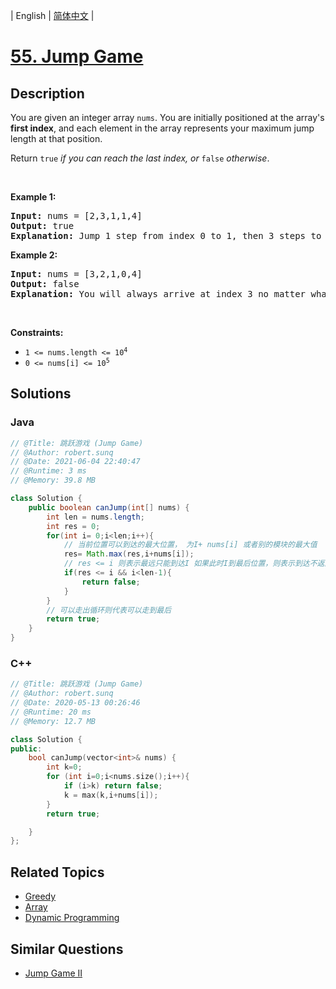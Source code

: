 
| English | [简体中文](README.md) |

# [55. Jump Game](https://leetcode.cn//problems/jump-game/)

## Description

<p>You are given an integer array <code>nums</code>. You are initially positioned at the array&#39;s <strong>first index</strong>, and each element in the array represents your maximum jump length at that position.</p>

<p>Return <code>true</code><em> if you can reach the last index, or </em><code>false</code><em> otherwise</em>.</p>

<p>&nbsp;</p>
<p><strong class="example">Example 1:</strong></p>

<pre>
<strong>Input:</strong> nums = [2,3,1,1,4]
<strong>Output:</strong> true
<strong>Explanation:</strong> Jump 1 step from index 0 to 1, then 3 steps to the last index.
</pre>

<p><strong class="example">Example 2:</strong></p>

<pre>
<strong>Input:</strong> nums = [3,2,1,0,4]
<strong>Output:</strong> false
<strong>Explanation:</strong> You will always arrive at index 3 no matter what. Its maximum jump length is 0, which makes it impossible to reach the last index.
</pre>

<p>&nbsp;</p>
<p><strong>Constraints:</strong></p>

<ul>
	<li><code>1 &lt;= nums.length &lt;= 10<sup>4</sup></code></li>
	<li><code>0 &lt;= nums[i] &lt;= 10<sup>5</sup></code></li>
</ul>


## Solutions


### Java

```Java
// @Title: 跳跃游戏 (Jump Game)
// @Author: robert.sunq
// @Date: 2021-06-04 22:40:47
// @Runtime: 3 ms
// @Memory: 39.8 MB

class Solution {
    public boolean canJump(int[] nums) {
        int len = nums.length;
        int res = 0;
        for(int i= 0;i<len;i++){
            // 当前位置可以到达的最大位置， 为I+ nums[i] 或者别的模块的最大值
            res= Math.max(res,i+nums[i]);
            // res <= i 则表示最远只能到达I 如果此时I到最后位置，则表示到达不返回false  
            if(res <= i && i<len-1){
                return false;
            }
        }
        // 可以走出循环则代表可以走到最后
        return true;
    }
}
```



### C++

```C++
// @Title: 跳跃游戏 (Jump Game)
// @Author: robert.sunq
// @Date: 2020-05-13 00:26:46
// @Runtime: 20 ms
// @Memory: 12.7 MB

class Solution {
public:
    bool canJump(vector<int>& nums) {
        int k=0;
        for (int i=0;i<nums.size();i++){
            if (i>k) return false;
            k = max(k,i+nums[i]);
        }
        return true;

    }
};
```



## Related Topics

- [Greedy](https://leetcode.cn//tag/greedy)
- [Array](https://leetcode.cn//tag/array)
- [Dynamic Programming](https://leetcode.cn//tag/dynamic-programming)

## Similar Questions

- [Jump Game II](../jump-game-ii/README_EN.md)
